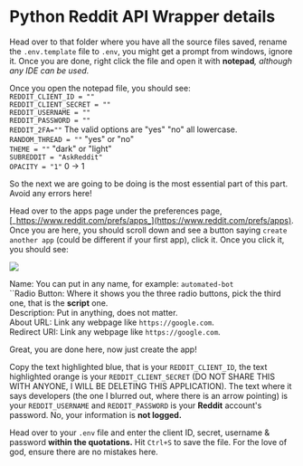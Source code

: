 # Python Reddit API Wrapper details

Head over to that folder where you have all the source files saved, rename the `.env.template` file to `.env`, you might get a prompt from windows, ignore it. Once you are done, right click the file and open it with **notepad**_, although any IDE can be used._

Once you open the notepad file, you should see:\
`REDDIT_CLIENT_ID = ""`\
`REDDIT_CLIENT_SECRET = ""`\
`REDDIT_USERNAME = ""`\
`REDDIT_PASSWORD = ""`\
`REDDIT_2FA=""` The valid options are "yes" "no" all lowercase. \
`RANDOM_THREAD = ""`  "yes" or "no"\
`THEME = ""` "dark" or "light"\
`SUBREDDIT = "AskReddit"` \
`OPACITY = "1"` 0 -> 1

So the next we are going to be doing is the most essential part of this part. Avoid any errors here!

Head over to the apps page under the preferences page, [_https://www.reddit.com/prefs/apps_](https://www.reddit.com/prefs/apps). Once you are here, you should scroll down and see a button saying `create another app` (could be different if your first app), click it. Once you click it, you should see:

![](<.gitbook/assets/image (6) (1).png>)

Name: You can put in any name, for example: `automated-bot`\
\`\`Radio Button: Where it shows you the three radio buttons, pick the third one, that is the **script** one.\
Description: Put in anything, does not matter.\
About URL: Link any webpage like `https://google.com`.\
Redirect URI: Link any webpage like `https://google.com`.

Great, you are done here, now just create the app!

Copy the text highlighted blue, that is your `REDDIT_CLIENT_ID`, the text highlighted orange is your `REDDIT_CLIENT_SECRET` (DO NOT SHARE THIS WITH ANYONE, I WILL BE DELETING THIS APPLICATION). The text where it says developers (the one I blurred out, where there is an arrow pointing) is your `REDDIT_USERNAME` and `REDDIT_PASSWORD` is your **Reddit** account's password. No, your information is **not logged.**

Head over to your `.env` file and enter the client ID, secret, username & password **within the quotations.** Hit `Ctrl+S` to save the file. For the love of god, ensure there are no mistakes here.
